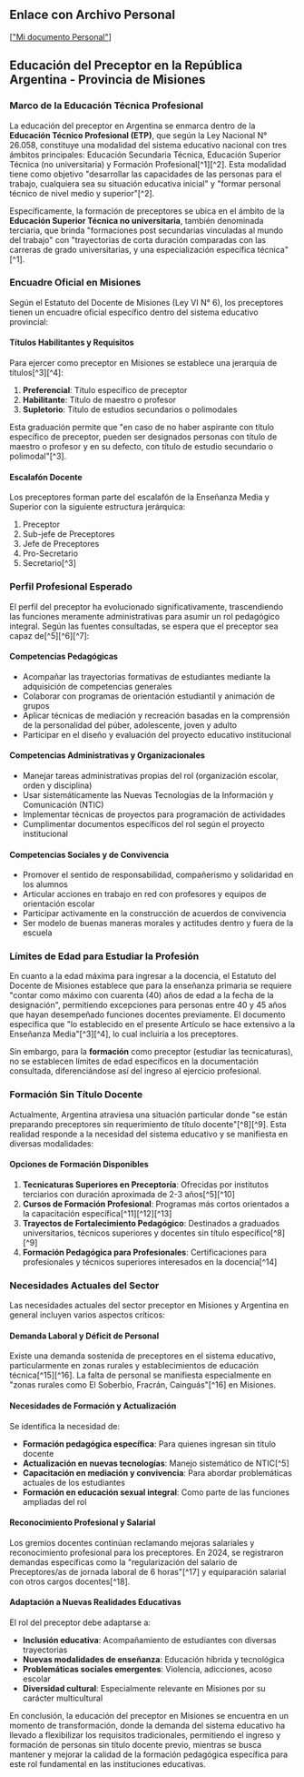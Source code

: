 ## Enlace con Archivo Personal
[["Mi documento Personal"](https://docs.google.com/document/d/12f1oiIMKV6s8IUjHXUrD6pobxM0o0niY-tW9cwAnSnY/edit?usp=sharing)]


## Educación del Preceptor en la República Argentina - Provincia de Misiones

### Marco de la Educación Técnica Profesional

La educación del preceptor en Argentina se enmarca dentro de la **Educación Técnico Profesional (ETP)**, que según la Ley Nacional N° 26.058, constituye una modalidad del sistema educativo nacional con tres ámbitos principales: Educación Secundaria Técnica, Educación Superior Técnica (no universitaria) y Formación Profesional[^1][^2]. Esta modalidad tiene como objetivo "desarrollar las capacidades de las personas para el trabajo, cualquiera sea su situación educativa inicial" y "formar personal técnico de nivel medio y superior"[^2].

Específicamente, la formación de preceptores se ubica en el ámbito de la **Educación Superior Técnica no universitaria**, también denominada terciaria, que brinda "formaciones post secundarias vinculadas al mundo del trabajo" con "trayectorias de corta duración comparadas con las carreras de grado universitarias, y una especialización específica técnica"[^1].

### Encuadre Oficial en Misiones

Según el Estatuto del Docente de Misiones (Ley VI N° 6), los preceptores tienen un encuadre oficial específico dentro del sistema educativo provincial:

#### Títulos Habilitantes y Requisitos

Para ejercer como preceptor en Misiones se establece una jerarquía de títulos[^3][^4]:

1. **Preferencial**: Título específico de preceptor
2. **Habilitante**: Título de maestro o profesor
3. **Supletorio**: Título de estudios secundarios o polimodales

Esta graduación permite que "en caso de no haber aspirante con título específico de preceptor, pueden ser designados personas con título de maestro o profesor y en su defecto, con título de estudio secundario o polimodal"[^3].

#### Escalafón Docente

Los preceptores forman parte del escalafón de la Enseñanza Media y Superior con la siguiente estructura jerárquica:

1. Preceptor
2. Sub-jefe de Preceptores
3. Jefe de Preceptores
4. Pro-Secretario
5. Secretario[^3]

### Perfil Profesional Esperado

El perfil del preceptor ha evolucionado significativamente, trascendiendo las funciones meramente administrativas para asumir un rol pedagógico integral. Según las fuentes consultadas, se espera que el preceptor sea capaz de[^5][^6][^7]:

#### Competencias Pedagógicas

- Acompañar las trayectorias formativas de estudiantes mediante la adquisición de competencias generales
- Colaborar con programas de orientación estudiantil y animación de grupos
- Aplicar técnicas de mediación y recreación basadas en la comprensión de la personalidad del púber, adolescente, joven y adulto
- Participar en el diseño y evaluación del proyecto educativo institucional


#### Competencias Administrativas y Organizacionales

- Manejar tareas administrativas propias del rol (organización escolar, orden y disciplina)
- Usar sistemáticamente las Nuevas Tecnologías de la Información y Comunicación (NTIC)
- Implementar técnicas de proyectos para programación de actividades
- Cumplimentar documentos específicos del rol según el proyecto institucional


#### Competencias Sociales y de Convivencia

- Promover el sentido de responsabilidad, compañerismo y solidaridad en los alumnos
- Articular acciones en trabajo en red con profesores y equipos de orientación escolar
- Participar activamente en la construcción de acuerdos de convivencia
- Ser modelo de buenas maneras morales y actitudes dentro y fuera de la escuela


### Límites de Edad para Estudiar la Profesión

En cuanto a la edad máxima para ingresar a la docencia, el Estatuto del Docente de Misiones establece que para la enseñanza primaria se requiere "contar como máximo con cuarenta (40) años de edad a la fecha de la designación", permitiendo excepciones para personas entre 40 y 45 años que hayan desempeñado funciones docentes previamente. El documento especifica que "lo establecido en el presente Artículo se hace extensivo a la Enseñanza Media"[^3][^4], lo cual incluiría a los preceptores.

Sin embargo, para la **formación** como preceptor (estudiar las tecnicaturas), no se establecen límites de edad específicos en la documentación consultada, diferenciándose así del ingreso al ejercicio profesional.

### Formación Sin Título Docente

Actualmente, Argentina atraviesa una situación particular donde "se están preparando preceptores sin requerimiento de título docente"[^8][^9]. Esta realidad responde a la necesidad del sistema educativo y se manifiesta en diversas modalidades:

#### Opciones de Formación Disponibles

1. **Tecnicaturas Superiores en Preceptoría**: Ofrecidas por institutos terciarios con duración aproximada de 2-3 años[^5][^10]
2. **Cursos de Formación Profesional**: Programas más cortos orientados a la capacitación específica[^11][^12][^13]
3. **Trayectos de Fortalecimiento Pedagógico**: Destinados a graduados universitarios, técnicos superiores y docentes sin título específico[^8][^9]
4. **Formación Pedagógica para Profesionales**: Certificaciones para profesionales y técnicos superiores interesados en la docencia[^14]

### Necesidades Actuales del Sector

Las necesidades actuales del sector preceptor en Misiones y Argentina en general incluyen varios aspectos críticos:

#### Demanda Laboral y Déficit de Personal

Existe una demanda sostenida de preceptores en el sistema educativo, particularmente en zonas rurales y establecimientos de educación técnica[^15][^16]. La falta de personal se manifiesta especialmente en "zonas rurales como El Soberbio, Fracrán, Cainguás"[^16] en Misiones.

#### Necesidades de Formación y Actualización

Se identifica la necesidad de:

- **Formación pedagógica específica**: Para quienes ingresan sin título docente
- **Actualización en nuevas tecnologías**: Manejo sistemático de NTIC[^5]
- **Capacitación en mediación y convivencia**: Para abordar problemáticas actuales de los estudiantes
- **Formación en educación sexual integral**: Como parte de las funciones ampliadas del rol


#### Reconocimiento Profesional y Salarial

Los gremios docentes continúan reclamando mejoras salariales y reconocimiento profesional para los preceptores. En 2024, se registraron demandas específicas como la "regularización del salario de Preceptores/as de jornada laboral de 6 horas"[^17] y equiparación salarial con otros cargos docentes[^18].

#### Adaptación a Nuevas Realidades Educativas

El rol del preceptor debe adaptarse a:

- **Inclusión educativa**: Acompañamiento de estudiantes con diversas trayectorias
- **Nuevas modalidades de enseñanza**: Educación híbrida y tecnológica
- **Problemáticas sociales emergentes**: Violencia, adicciones, acoso escolar
- **Diversidad cultural**: Especialmente relevante en Misiones por su carácter multicultural

En conclusión, la educación del preceptor en Misiones se encuentra en un momento de transformación, donde la demanda del sistema educativo ha llevado a flexibilizar los requisitos tradicionales, permitiendo el ingreso y formación de personas sin título docente previo, mientras se busca mantener y mejorar la calidad de la formación pedagógica específica para este rol fundamental en las instituciones educativas.



